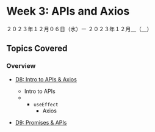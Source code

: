 # Week 3: APIs and Axios

２０２３年１２月０６日（水）ー ２０２３年１２月＿（＿）

## Topics Covered

### Overview

- [D8: Intro to APIs & Axios](Lecture-Code/D8-Intro_to_APIs/)
    - Intro to APIs
    - - `useEffect`
        - Axios

- [D9: Promises & APIs](#)